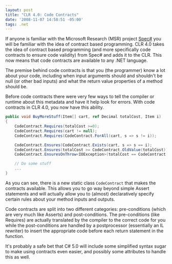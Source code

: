```yaml
---
layout: post
title: "CLR 4.0: Code Contracts"
date: '2008-11-07 14:58:51 -05:00'
tags: .net
---
```


If anyone is familiar with the Microsoft Research (MSR) project [Spec#](http://research.microsoft.com/SpecSharp/) you will be familiar with the idea of contract based programming. CLR 4.0 takes the idea of contract based programming (and more specifically code contracts to ensure code validity) from Spec# and adds it to the CLR. This now means that code contracts are available to any .NET language.

The premise behind code contracts is that you (the programmer) know a lot about your code, including when input arguments should and shouldn't be null (or other bad inputs) and what the return value properties of a method should be.

Before code contracts there were very few ways to tell the compiler or runtime about this metadata and have it help look for errors. With code contracts in CLR 4.0, you now have this ability.

```csharp
public void BuyMoreStuff(Item[] cart, ref Decimal totalCost, Item i)
{       
    CodeContract.Requires(totalCost >=0);
    CodeContract.Requires(cart != null);
    CodeContract.Requires(CodeContract.ForAll(cart, s => s != i));

    CodeContract.Ensures(CodeContract.Exists(cart, s => s == i);
    CodeContract.Ensures(totalCost >= CodeContract.OldValue(totalCost));
    CodeContract.EnsuresOnThrow<IOException>(totalCost == CodeContract.OldValue(totalCost));

    // Do some stuff
    ...
}
```

As you can see, there is a new static class `CodeContract` that makes the contracts available. This allows you to go way beyond simple Assert statements and will actually allow you to (almost) declaratively specify certain rules about your method inputs and outputs.

Code contracts are split into two different categories: pre-conditions (which are very much like Asserts) and post-conditions. The pre-conditions (like Requires) are actually translated by the compiler to the correct code for you while the post-conditions are handled by a postprocessor (essentially an IL rewriter) to insert the appropriate code before each return statement in the function.

It's probably a safe bet that C# 5.0 will include some simplified syntax sugar to make using contracts even easier, and possibly some attributes to handle this as well.
